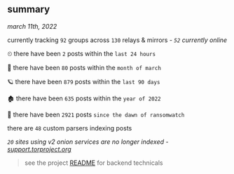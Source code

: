 
## summary
_march 11th, 2022_

currently tracking `92` groups across `130` relays & mirrors - _`52` currently online_

⏲ there have been `2` posts within the `last 24 hours`

🦈 there have been `80` posts within the `month of march`

🪐 there have been `879` posts within the `last 90 days`

🏚 there have been `635` posts within the `year of 2022`

🦕 there have been `2921` posts `since the dawn of ransomwatch`

there are `48` custom parsers indexing posts

_`20` sites using v2 onion services are no longer indexed - [support.torproject.org](https://support.torproject.org/onionservices/v2-deprecation/)_

> see the project [README](https://github.com/thetanz/ransomwatch#ransomwatch--) for backend technicals
